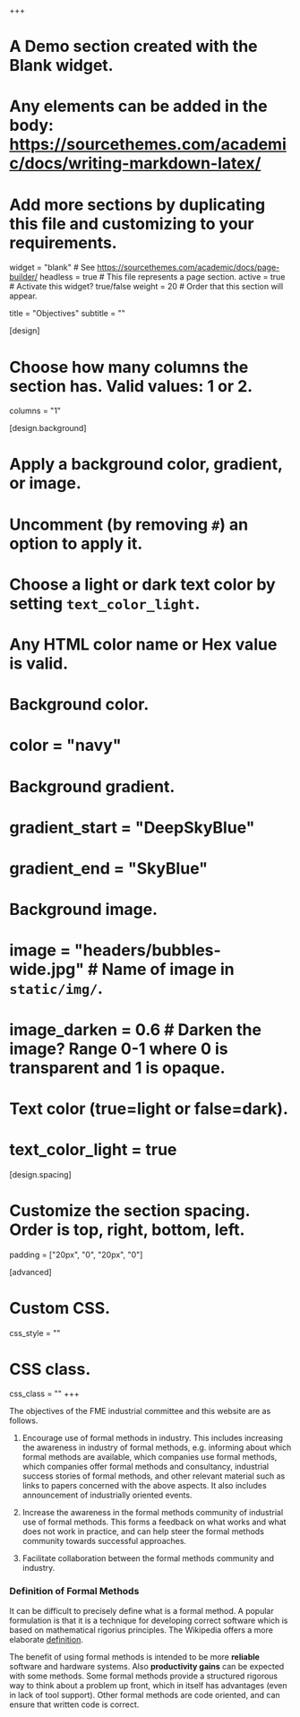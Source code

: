 +++
# A Demo section created with the Blank widget.
# Any elements can be added in the body: https://sourcethemes.com/academic/docs/writing-markdown-latex/
# Add more sections by duplicating this file and customizing to your requirements.

widget = "blank"  # See https://sourcethemes.com/academic/docs/page-builder/
headless = true  # This file represents a page section.
active = true  # Activate this widget? true/false
weight = 20  # Order that this section will appear.

title = "Objectives"
subtitle = ""

[design]
  # Choose how many columns the section has. Valid values: 1 or 2.
  columns = "1"

[design.background]
  # Apply a background color, gradient, or image.
  #   Uncomment (by removing `#`) an option to apply it.
  #   Choose a light or dark text color by setting `text_color_light`.
  #   Any HTML color name or Hex value is valid.

  # Background color.
  # color = "navy"
  
  # Background gradient.
  # gradient_start = "DeepSkyBlue"
  # gradient_end = "SkyBlue"
  
  # Background image.
  # image = "headers/bubbles-wide.jpg"  # Name of image in `static/img/`.
  # image_darken = 0.6  # Darken the image? Range 0-1 where 0 is transparent and 1 is opaque.

  # Text color (true=light or false=dark).
  # text_color_light = true

[design.spacing]
  # Customize the section spacing. Order is top, right, bottom, left.
  padding = ["20px", "0", "20px", "0"]

[advanced]
 # Custom CSS. 
 css_style = ""
 
 # CSS class.
 css_class = ""
+++

The objectives of the FME industrial committee and this website are as follows.

1. Encourage use of formal methods in industry. This includes increasing the awareness in industry of formal methods, e.g. informing about which formal methods are available, which companies use formal methods, which companies offer formal methods and consultancy, industrial success stories of formal methods, and other relevant material such as links to papers concerned with the above aspects. It also includes announcement of industrially oriented events.

2. Increase the awareness in the formal methods community of industrial use of formal methods. This forms a feedback on what works and what does not work in practice, and can help steer the formal methods community towards successful approaches.

3. Facilitate collaboration between the formal methods community and industry.

### Definition of Formal Methods

It can be difficult to precisely define what is a formal method. A popular formulation is that it is a technique for developing correct software which is based on mathematical rigorius principles. The Wikipedia offers a more elaborate [definition](https://en.wikipedia.org/wiki/Formal_methods).

The benefit of using formal methods is intended to be more __reliable__ software and hardware systems. Also __productivity gains__ can be expected with some methods. Some formal methods provide a structured rigorous way to think about a problem up front, which in itself has advantages (even in lack of tool support). Other formal methods are code oriented, and can ensure that written code is correct.
